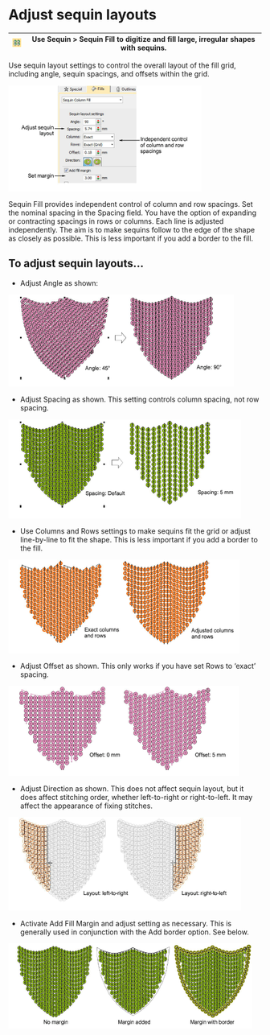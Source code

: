 # Adjust sequin layouts

| ![SequinFill00010.png](assets/SequinFill00010.png) | Use Sequin > Sequin Fill to digitize and fill large, irregular shapes with sequins. |
| -------------------------------------------------- | ----------------------------------------------------------------------------------- |

Use sequin layout settings to control the overall layout of the fill grid, including angle, sequin spacings, and offsets within the grid.

![sequin_advanced00011.png](assets/sequin_advanced00011.png)

Sequin Fill provides independent control of column and row spacings. Set the nominal spacing in the Spacing field. You have the option of expanding or contracting spacings in rows or columns. Each line is adjusted independently. The aim is to make sequins follow to the edge of the shape as closely as possible. This is less important if you add a border to the fill.

## To adjust sequin layouts...

- Adjust Angle as shown:

![sequin_advanced00014.png](assets/sequin_advanced00014.png)

- Adjust Spacing as shown. This setting controls column spacing, not row spacing.

![sequin_advanced00017.png](assets/sequin_advanced00017.png)

- Use Columns and Rows settings to make sequins fit the grid or adjust line-by-line to fit the shape. This is less important if you add a border to the fill.

![sequin_advanced00020.png](assets/sequin_advanced00020.png)

- Adjust Offset as shown. This only works if you have set Rows to ‘exact’ spacing.

![sequin_advanced00023.png](assets/sequin_advanced00023.png)

- Adjust Direction as shown. This does not affect sequin layout, but it does affect stitching order, whether left-to-right or right-to-left. It may affect the appearance of fixing stitches.

![EditSFLayout-10.png](assets/EditSFLayout-10.png)

- Activate Add Fill Margin and adjust setting as necessary. This is generally used in conjunction with the Add border option. See below.

![EditSFLayout-11.png](assets/EditSFLayout-11.png)
